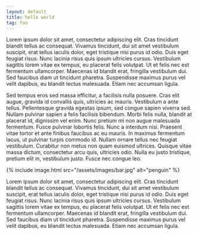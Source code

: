 ```yaml
---
layout: default
title: hello world
tag: foo
---
```

Lorem ipsum dolor sit amet, consectetur adipiscing elit. Cras tincidunt blandit tellus ac consequat. Vivamus tincidunt,
dui sit amet vestibulum suscipit, erat tellus iaculis dolor, eget tristique nisi purus id odio. Duis eget feugiat risus.
Nunc lacinia risus quis ipsum ultricies cursus. Vestibulum sagittis lorem vitae ex tempus, eu placerat felis volutpat.
Ut et felis nec est fermentum ullamcorper. Maecenas id blandit erat, fringilla vestibulum dui. Sed faucibus diam ut
tincidunt pharetra. Suspendisse maximus purus vel velit dapibus, eu blandit lectus malesuada. Etiam nec accumsan ligula.

Sed tempus eros sed massa efficitur, a facilisis nulla posuere. Cras elit augue, gravida id convallis quis, ultricies ac
mauris. Vestibulum a ante tellus. Pellentesque gravida egestas ipsum, sed congue sapien viverra sed. Nullam pulvinar
sapien a felis facilisis bibendum. Morbi felis nulla, blandit at placerat id, dignissim vel enim. Nunc pretium mi non
augue malesuada fermentum. Fusce pulvinar lobortis felis. Nunc a interdum nisi. Praesent vitae tortor et ante finibus
faucibus ac eu mauris. In maximus fermentum lacus, ut pulvinar turpis commodo id. Nullam ornare tellus nec feugiat
vestibulum. Curabitur non metus non quam euismod ultrices. Quisque vitae massa dictum, consectetur arcu quis, ultricies
odio. Nulla eu justo tristique, pretium elit in, vestibulum justo. Fusce nec congue leo.

{%
  include image.html
  src="/assets/images/bar.jpg"
  alt="penguin"
%}

Lorem ipsum dolor sit amet, consectetur adipiscing elit. Cras tincidunt blandit tellus ac consequat. Vivamus tincidunt,
dui sit amet vestibulum suscipit, erat tellus iaculis dolor, eget tristique nisi purus id odio. Duis eget feugiat risus.
Nunc lacinia risus quis ipsum ultricies cursus. Vestibulum sagittis lorem vitae ex tempus, eu placerat felis volutpat.
Ut et felis nec est fermentum ullamcorper. Maecenas id blandit erat, fringilla vestibulum dui. Sed faucibus diam ut
tincidunt pharetra. Suspendisse maximus purus vel velit dapibus, eu blandit lectus malesuada. Etiam nec accumsan ligula.
